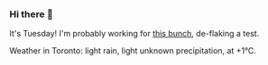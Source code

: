 ### Hi there :wave:

It's Tuesday! I'm probably working for [this bunch](https://github.com/kohofinancial), de-flaking a test.

Weather in Toronto: light rain, light unknown precipitation, at +1°C.
